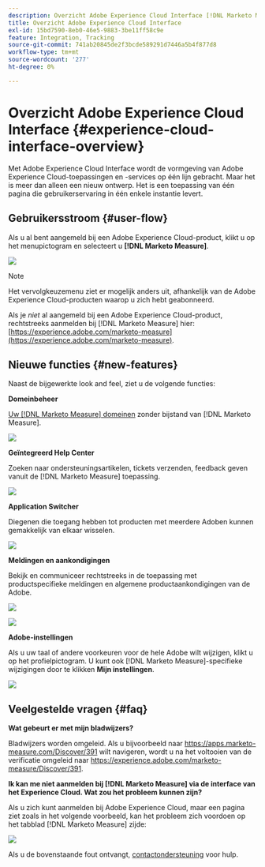 ```yaml
---
description: Overzicht Adobe Experience Cloud Interface [!DNL Marketo Measure]
title: Overzicht Adobe Experience Cloud Interface
exl-id: 15bd7590-8eb0-46e5-9883-3be11ff58c9e
feature: Integration, Tracking
source-git-commit: 741ab20845de2f3bcde589291d7446a5b4f877d8
workflow-type: tm+mt
source-wordcount: '277'
ht-degree: 0%

---
```


# Overzicht Adobe Experience Cloud Interface {#experience-cloud-interface-overview}

Met Adobe Experience Cloud Interface wordt de vormgeving van Adobe Experience Cloud-toepassingen en -services op één lijn gebracht. Maar het is meer dan alleen een nieuw ontwerp. Het is een toepassing van één pagina die gebruikerservaring in één enkele instantie levert.

## Gebruikersstroom {#user-flow}

Als u al bent aangemeld bij een Adobe Experience Cloud-product, klikt u op het menupictogram en selecteert u **[!DNL Marketo Measure]**.

![](assets/unified-shell-overview-4.png)

>[!NOTE]
>
>Het vervolgkeuzemenu ziet er mogelijk anders uit, afhankelijk van de Adobe Experience Cloud-producten waarop u zich hebt geabonneerd.

Als je _niet_ al aangemeld bij een Adobe Experience Cloud-product, rechtstreeks aanmelden bij [!DNL Marketo Measure] hier: [https://experience.adobe.com/marketo-measure](https://experience.adobe.com/marketo-measure).

## Nieuwe functies {#new-features}

Naast de bijgewerkte look and feel, ziet u de volgende functies:

**Domeinbeheer**

[Uw [!DNL Marketo Measure] domeinen](/help/marketo-measure-and-adobe/domain-management.md) zonder bijstand van [!DNL Marketo Measure].

![](assets/unified-shell-overview-5.png)

**Geïntegreerd Help Center**

Zoeken naar ondersteuningsartikelen, tickets verzenden, feedback geven vanuit de [!DNL Marketo Measure] toepassing.

![](assets/unified-shell-overview-6.png)

**Application Switcher**

Diegenen die toegang hebben tot producten met meerdere Adoben kunnen gemakkelijk van elkaar wisselen.

![](assets/unified-shell-overview-7.png)

**Meldingen en aankondigingen**

Bekijk en communiceer rechtstreeks in de toepassing met productspecifieke meldingen en algemene productaankondigingen van de Adobe.

![](assets/unified-shell-overview-8.png)

![](assets/unified-shell-overview-9.png)

**Adobe-instellingen**

Als u uw taal of andere voorkeuren voor de hele Adobe wilt wijzigen, klikt u op het profielpictogram. U kunt ook [!DNL Marketo Measure]-specifieke wijzigingen door te klikken **Mijn instellingen**.

![](assets/unified-shell-overview-10.png)

## Veelgestelde vragen {#faq}

**Wat gebeurt er met mijn bladwijzers?**

Bladwijzers worden omgeleid. Als u bijvoorbeeld naar https://apps.marketo-measure.com/Discover/391 wilt navigeren, wordt u na het voltooien van de verificatie omgeleid naar https://experience.adobe.com/marketo-measure/Discover/391.

**Ik kan me niet aanmelden bij [!DNL Marketo Measure] via de interface van het Experience Cloud. Wat zou het probleem kunnen zijn?**

Als u zich kunt aanmelden bij Adobe Experience Cloud, maar een pagina ziet zoals in het volgende voorbeeld, kan het probleem zich voordoen op het tabblad [!DNL Marketo Measure] zijde:

![](assets/unified-shell-overview-11.png)

Als u de bovenstaande fout ontvangt, [contactondersteuning](https://nation.marketo.com/t5/support/ct-p/Support) voor hulp.
